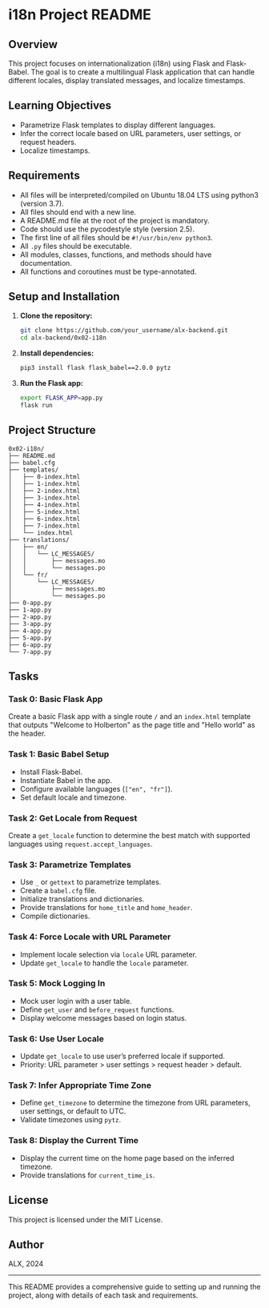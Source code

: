 # i18n Project README

## Overview
This project focuses on internationalization (i18n) using Flask and Flask-Babel. The goal is to create a multilingual Flask application that can handle different locales, display translated messages, and localize timestamps.

## Learning Objectives
- Parametrize Flask templates to display different languages.
- Infer the correct locale based on URL parameters, user settings, or request headers.
- Localize timestamps.

## Requirements
- All files will be interpreted/compiled on Ubuntu 18.04 LTS using python3 (version 3.7).
- All files should end with a new line.
- A README.md file at the root of the project is mandatory.
- Code should use the pycodestyle style (version 2.5).
- The first line of all files should be `#!/usr/bin/env python3`.
- All `.py` files should be executable.
- All modules, classes, functions, and methods should have documentation.
- All functions and coroutines must be type-annotated.

## Setup and Installation
1. **Clone the repository:**
    ```bash
    git clone https://github.com/your_username/alx-backend.git
    cd alx-backend/0x02-i18n
    ```

2. **Install dependencies:**
    ```bash
    pip3 install flask flask_babel==2.0.0 pytz
    ```

3. **Run the Flask app:**
    ```bash
    export FLASK_APP=app.py
    flask run
    ```

## Project Structure
```
0x02-i18n/
├── README.md
├── babel.cfg
├── templates/
│   ├── 0-index.html
│   ├── 1-index.html
│   ├── 2-index.html
│   ├── 3-index.html
│   ├── 4-index.html
│   ├── 5-index.html
│   ├── 6-index.html
│   ├── 7-index.html
│   └── index.html
├── translations/
│   ├── en/
│   │   └── LC_MESSAGES/
│   │       ├── messages.mo
│   │       └── messages.po
│   └── fr/
│       └── LC_MESSAGES/
│           ├── messages.mo
│           └── messages.po
├── 0-app.py
├── 1-app.py
├── 2-app.py
├── 3-app.py
├── 4-app.py
├── 5-app.py
├── 6-app.py
└── 7-app.py
```

## Tasks
### Task 0: Basic Flask App
Create a basic Flask app with a single route `/` and an `index.html` template that outputs "Welcome to Holberton" as the page title and "Hello world" as the header.

### Task 1: Basic Babel Setup
- Install Flask-Babel.
- Instantiate Babel in the app.
- Configure available languages (`["en", "fr"]`).
- Set default locale and timezone.

### Task 2: Get Locale from Request
Create a `get_locale` function to determine the best match with supported languages using `request.accept_languages`.

### Task 3: Parametrize Templates
- Use `_` or `gettext` to parametrize templates.
- Create a `babel.cfg` file.
- Initialize translations and dictionaries.
- Provide translations for `home_title` and `home_header`.
- Compile dictionaries.

### Task 4: Force Locale with URL Parameter
- Implement locale selection via `locale` URL parameter.
- Update `get_locale` to handle the `locale` parameter.

### Task 5: Mock Logging In
- Mock user login with a user table.
- Define `get_user` and `before_request` functions.
- Display welcome messages based on login status.

### Task 6: Use User Locale
- Update `get_locale` to use user’s preferred locale if supported.
- Priority: URL parameter > user settings > request header > default.

### Task 7: Infer Appropriate Time Zone
- Define `get_timezone` to determine the timezone from URL parameters, user settings, or default to UTC.
- Validate timezones using `pytz`.

### Task 8: Display the Current Time
- Display the current time on the home page based on the inferred timezone.
- Provide translations for `current_time_is`.

## License
This project is licensed under the MIT License.

## Author
ALX, 2024

---

This README provides a comprehensive guide to setting up and running the project, along with details of each task and requirements.
